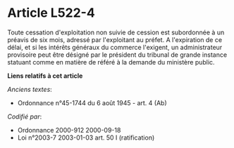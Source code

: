 # Article L522-4

Toute cessation d'exploitation non suivie de cession est subordonnée à un préavis de six mois, adressé par l'exploitant au
préfet. A l'expiration de ce délai, et si les intérêts généraux du commerce l'exigent, un administrateur provisoire peut être
désigné par le président du tribunal de grande instance statuant comme en matière de référé à la demande du ministère public.

**Liens relatifs à cet article**

_Anciens textes_:

  - Ordonnance n°45-1744 du 6 août 1945 - art. 4 (Ab)

_Codifié par_:

  - Ordonnance 2000-912 2000-09-18
  - Loi n°2003-7 2003-01-03 art. 50 I (ratification)
